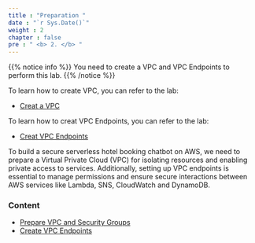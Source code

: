 ```yaml
---
title : "Preparation "
date : "`r Sys.Date()`"
weight : 2
chapter : false
pre : " <b> 2. </b> "
---
```


{{% notice info %}}
You need to create a VPC and VPC Endpoints to perform this lab.
{{% /notice %}}

To learn how to create VPC, you can refer to the lab:
  - [Creat a VPC](https://docs.aws.amazon.com/vpc/latest/userguide/create-vpc.html)

To learn how to creat VPC Endpoints, you can refer to the lab:
  - [Creat VPC Endpoints](https://docs.aws.amazon.com/AWSEC2/latest/APIReference/API_CreateVpcEndpoint.html)
 
To build a secure serverless hotel booking chatbot on AWS, we need to prepare a Virtual Private Cloud (VPC) for isolating resources and enabling private access to services. Additionally, setting up VPC endpoints is essential to manage permissions and ensure secure interactions between AWS services like Lambda, SNS, CloudWatch and DynamoDB.

### Content
  - [Prepare VPC and Security Groups ](2.1-createec2/)
  - [Create VPC Endpoints](2.2-createiamrole/)
